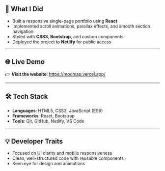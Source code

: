 ## 🧩 What I Did

- Built a responsive single-page portfolio using **React**
- Implemented scroll animations, parallax effects, and smooth section navigation
- Styled with **CSS3**, **Bootstrap**, and custom components
- Deployed the project to **Netlify** for public access

---

## 🌐 Live Demo
👉 **Visit the website**: https://moomap.vercel.app/

---

## 🛠 Tech Stack

- **Languages**: HTML5, CSS3, JavaScript (ES6)
- **Frameworks**: React, Bootstrap
- **Tools**: Git, GitHub, Netlify, VS Code

---

## 💡 Developer Traits

- Focused on UI clarity and mobile responsiveness  
- Clean, well-structured code with reusable components  
- Keen eye for design and animations  
